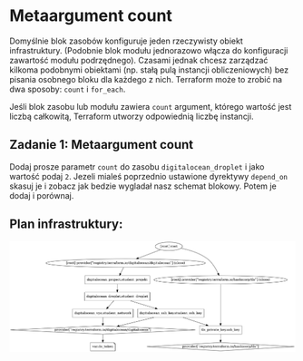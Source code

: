 # Metaargument count

Domyślnie blok zasobów konfiguruje jeden rzeczywisty obiekt infrastruktury. (Podobnie blok modułu jednorazowo włącza do konfiguracji zawartość modułu podrzędnego). Czasami jednak chcesz zarządzać kilkoma podobnymi obiektami (np. stałą pulą instancji obliczeniowych) bez pisania osobnego bloku dla każdego z nich. Terraform może to zrobić na dwa sposoby: `count` i `for_each`.

Jeśli blok zasobu lub modułu zawiera `count` argument, którego wartość jest liczbą całkowitą, Terraform utworzy odpowiednią liczbę instancji.

## Zadanie 1: Metaargument count
Dodaj prosze parametr `count` do zasobu `digitalocean_droplet` i jako wartość podaj `2`. Jezeli mialeś poprzednio ustawione dyrektywy `depend_on` skasuj je i zobacz jak bedzie wygladał nasz schemat blokowy. Potem je dodaj i porównaj.

## Plan infrastruktury:
![PNG GRAPH](/001_terraform_workflow/009_resources_metaargument_count/digitalocean_example/graph.png "Przykład graficzny konfiguracji")